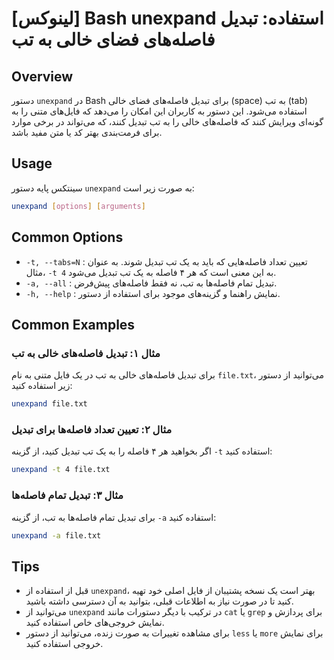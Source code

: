 # [لینوکس] Bash unexpand استفاده: تبدیل فاصله‌های فضای خالی به تب

## Overview
دستور `unexpand` در Bash برای تبدیل فاصله‌های فضای خالی (space) به تب (tab) استفاده می‌شود. این دستور به کاربران این امکان را می‌دهد که فایل‌های متنی را به گونه‌ای ویرایش کنند که فاصله‌های خالی را به تب تبدیل کنند، که می‌تواند در برخی موارد برای فرمت‌بندی بهتر کد یا متن مفید باشد.

## Usage
سینتکس پایه دستور `unexpand` به صورت زیر است:

```bash
unexpand [options] [arguments]
```

## Common Options
- `-t, --tabs=N` : تعیین تعداد فاصله‌هایی که باید به یک تب تبدیل شوند. به عنوان مثال، `-t 4` به این معنی است که هر ۴ فاصله به یک تب تبدیل می‌شود.
- `-a, --all` : تبدیل تمام فاصله‌ها به تب، نه فقط فاصله‌های پیش‌فرض.
- `-h, --help` : نمایش راهنما و گزینه‌های موجود برای استفاده از دستور.

## Common Examples
### مثال ۱: تبدیل فاصله‌های خالی به تب
برای تبدیل فاصله‌های خالی به تب در یک فایل متنی به نام `file.txt`، می‌توانید از دستور زیر استفاده کنید:

```bash
unexpand file.txt
```

### مثال ۲: تعیین تعداد فاصله‌ها برای تبدیل
اگر بخواهید هر ۴ فاصله را به یک تب تبدیل کنید، از گزینه `-t` استفاده کنید:

```bash
unexpand -t 4 file.txt
```

### مثال ۳: تبدیل تمام فاصله‌ها
برای تبدیل تمام فاصله‌ها به تب، از گزینه `-a` استفاده کنید:

```bash
unexpand -a file.txt
```

## Tips
- قبل از استفاده از `unexpand`، بهتر است یک نسخه پشتیبان از فایل اصلی خود تهیه کنید تا در صورت نیاز به اطلاعات قبلی، بتوانید به آن دسترسی داشته باشید.
- می‌توانید از `unexpand` در ترکیب با دیگر دستورات مانند `cat` یا `grep` برای پردازش و نمایش خروجی‌های خاص استفاده کنید.
- برای مشاهده تغییرات به صورت زنده، می‌توانید از دستور `less` یا `more` برای نمایش خروجی استفاده کنید.